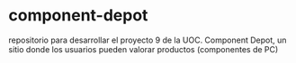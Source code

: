 
# component-depot
repositorio para desarrollar el proyecto 9 de la UOC. Component Depot, un sitio donde los usuarios pueden valorar productos (componentes de PC)

